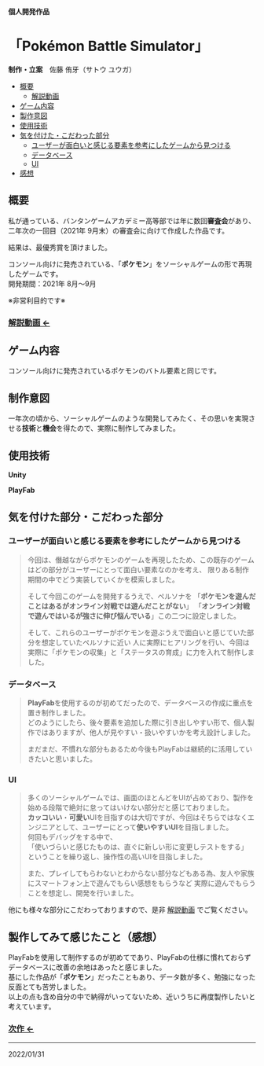**個人開発作品**
# 「Pokémon Battle Simulator」
**制作・立案**　佐藤 侑牙（サトウ ユウガ）

- [概要](https://github.com/yuuga25/pokemon_forUnity#%E6%A6%82%E8%A6%81)
    - [解説動画](https://github.com/yuuga25/pokemon_forUnity#%E8%A7%A3%E8%AA%AC%E5%8B%95%E7%94%BB-)
- [ゲーム内容](https://github.com/yuuga25/pokemon_forUnity/blob/master/README.md#%E3%82%B2%E3%83%BC%E3%83%A0%E5%86%85%E5%AE%B9)
- [製作意図](https://github.com/yuuga25/pokemon_forUnity#%E5%88%B6%E4%BD%9C%E6%84%8F%E5%9B%B3)
- [使用技術](https://github.com/yuuga25/pokemon_forUnity#%E4%BD%BF%E7%94%A8%E6%8A%80%E8%A1%93)
- [気を付けた・こだわった部分](https://github.com/yuuga25/pokemon_forUnity#%E3%83%87%E3%83%BC%E3%82%BF%E3%83%99%E3%83%BC%E3%82%B9)
    - [ユーザーが面白いと感じる要素を参考にしたゲームから見つける](https://github.com/yuuga25/pokemon_forUnity/edit/master/README.md#%E3%83%A6%E3%83%BC%E3%82%B6%E3%83%BC%E3%81%8C%E9%9D%A2%E7%99%BD%E3%81%84%E3%81%A8%E6%84%9F%E3%81%98%E3%82%8B%E8%A6%81%E7%B4%A0%E3%82%92%E5%8F%82%E8%80%83%E3%81%AB%E3%81%97%E3%81%9F%E3%82%B2%E3%83%BC%E3%83%A0%E3%81%8B%E3%82%89%E8%A6%8B%E3%81%A4%E3%81%91%E3%82%8B)
    - [データベース](https://github.com/yuuga25/pokemon_forUnity#%E3%83%87%E3%83%BC%E3%82%BF%E3%83%99%E3%83%BC%E3%82%B9)
    - [UI](https://github.com/yuuga25/pokemon_forUnity#ui)
- [感想](https://github.com/yuuga25/pokemon_forUnity#%E8%A3%BD%E4%BD%9C%E3%81%97%E3%81%A6%E3%81%BF%E3%81%A6%E6%84%9F%E3%81%98%E3%81%9F%E3%81%93%E3%81%A8%E6%84%9F%E6%83%B3)

## 概要

私が通っている、バンタンゲームアカデミー高等部では年に数回**審査会**があり、二年次の一回目（2021年 9月末）の審査会に向けて作成した作品です。  
  
結果は、最優秀賞を頂けました。

コンソール向けに発売されている、「**ポケモン**」をソーシャルゲームの形で再現したゲームです。  
開発期間：2021年 8月～9月

※非営利目的です※

### [解説動画 ←](https://youtu.be/9KUepTCOu5s)

## ゲーム内容

コンソール向けに発売されているポケモンのバトル要素と同じです。

## 制作意図

一年次の頃から、ソーシャルゲームのような開発してみたく、その思いを実現させる**技術**と**機会**を得たので、実際に制作してみました。

## 使用技術
**Unity**
  
**PlayFab**

## 気を付けた部分・こだわった部分

### ユーザーが面白いと感じる要素を参考にしたゲームから見つける
>今回は、僭越ながらポケモンのゲームを再現したため、この既存のゲームはどの部分がユーザーにとって面白い要素なのかを考え、
>限りある制作期間の中でどう実装していくかを模索しました。
>
>そして今回このゲームを開発するうえで、ペルソナを
>「**ポケモンを遊んだことはあるがオンライン対戦では遊んだことがない**」
>「**オンライン対戦で遊んではいるが強さに伸び悩んでいる**」この二つに設定しました。
>
>そして、これらのユーザーがポケモンを遊ぶうえで面白いと感じていた部分を想定していたペルソナに近い
>人に実際にヒアリングを行い、今回は実際に「ポケモンの収集」と「ステータスの育成」に力を入れて制作しました。

### データベース
>**PlayFab**を使用するのが初めてだったので、データベースの作成に重点を置き制作しました。  
>どのようにしたら、後々要素を追加した際に引き出しやすい形で、個人製作ではありますが、他人が見やすい・扱いやすいかを考え設計しました。
>
>まだまだ、不慣れな部分もあるため今後もPlayFabは継続的に活用していきたいと思いました。

### UI
>多くのソーシャルゲームでは、画面のほとんどをUIが占めており、製作を始める段階で絶対に怠ってはいけない部分だと感じておりました。  
>**カッコいい**・**可愛い**UIを目指すのは大切ですが、今回はそちらではなくエンジニアとして、ユーザーにとって**使いやすいUI**を目指しました。  
>何回もデバッグをする中で、  
>「使いづらいと感じたものは、直ぐに新しい形に変更しテストをする」  
>ということを繰り返し、操作性の高いUIを目指しました。
>
>また、プレイしてもらわないとわからない部分などもある為、友人や家族にスマートフォン上で遊んでもらい感想をもらうなど
>実際に遊んでもらうことを想定し、開発を行いました。

他にも様々な部分にこだわっておりますので、是非 [解説動画](https://youtu.be/9KUepTCOu5s) でご覧ください。

## 製作してみて感じたこと（感想）
PlayFabを使用して制作するのが初めてであり、PlayFabの仕様に慣れておらずデータベースに改善の余地はあったと感じました。  
基にした作品が「**ポケモン**」だったこともあり、データ数が多く、勉強になった反面とても苦労しました。  
以上の点も含め自分の中で納得がいってないため、近いうちに再度製作したいと考えています。
  
### [次作 ←](https://github.com/yuuga25/DiceQuest_new)  
  
***
2022/01/31
